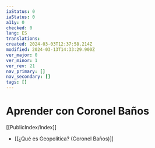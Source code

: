 ```yaml
---
iaStatus: 0
iaStatus: 0
a11y: 0
checked: 0
lang: ES
translations: 
created: 2024-03-03T12:37:58.214Z
modified: 2024-03-13T14:33:29.900Z
ver_major: 0
ver_minor: 1
ver_rev: 21
nav_primary: []
nav_secondary: []
tags: []
---
```

# Aprender con Coronel Baños

[[PublicIndex/Index]]

* [[¿Qué es Geopolítica? (Coronel Baños)]]
